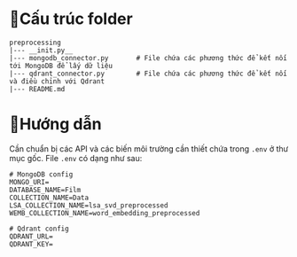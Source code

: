 # 📃Cấu trúc folder

```
preprocessing
|--- __init.py__
|--- mongodb_connector.py       # File chứa các phương thức để kết nối tới MongoDB để lấy dữ liệu
|--- qdrant_connector.py		# File chứa các phương thức để kết nối và điều chỉnh với Qdrant
|--- README.md             
```
# 📖Hướng dẫn
Cần chuẩn bị các API và các biến môi trường cần thiết chứa trong `.env` ở thư mục gốc. File `.env` có dạng như sau:
```
# MongoDB config
MONGO_URI=
DATABASE_NAME=Film
COLLECTION_NAME=Data
LSA_COLLECTION_NAME=lsa_svd_preprocessed
WEMB_COLLECTION_NAME=word_embedding_preprocessed

# Qdrant config
QDRANT_URL=
QDRANT_KEY=
```
